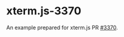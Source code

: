 # xterm.js-3370

An example prepared for xterm.js PR [#3370](https://github.com/xtermjs/xterm.js/pull/3370).

